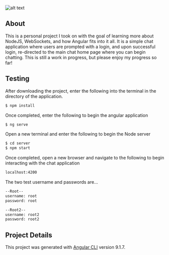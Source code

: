 ![alt text](./src/assets/images/chattr.png=200x)
## About
This is a personal project I took on with the goal of learning more about NodeJS, WebSockets, and how Angular fits into it all. It is a simple chat application where users are prompted with a login, and upon successful login, re-directed to the main chat home page where you can begin chatting. This is still a work in progress, but please enjoy my progress so far! 

## Testing
After downloading the project, enter the following into the terminal in the directory of the application.
```bash
$ npm install
```
Once completed, enter the following to begin the angular application
```bash
$ ng serve
```
Open a new terminal and enter the following to begin the Node server
```bash
$ cd server
$ npm start
```
Once completed, open a new browser and navigate to the following to begin interacting with the chat application
```bash
localhost:4200
```
The two test username and passwords are...
```bash
--Root--
username: root
password: root

--Root2--
username: root2
password: root2
```


## Project Details
This project was generated with [Angular CLI](https://github.com/angular/angular-cli) version 9.1.7.

